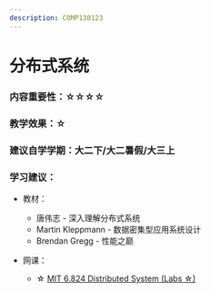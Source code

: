 ```yaml
---
description: COMP130123
---
```


# 分布式系统

### 内容重要性：☆☆☆☆

### 教学效果：☆

### 建议自学学期：大二下/大二暑假/大三上

### 学习建议：

* 教材：
  * 唐伟志 - 深入理解分布式系统
  * Martin Kleppmann - 数据密集型应用系统设计
  * Brendan Gregg - 性能之巅
*   网课：

    * ☆ [MIT 6.824 Distributed System](https://csdiy.wiki/%E5%B9%B6%E8%A1%8C%E4%B8%8E%E5%88%86%E5%B8%83%E5%BC%8F%E7%B3%BB%E7%BB%9F/MIT6.824/)[ (Labs ☆)](https://csdiy.wiki/%E5%B9%B6%E8%A1%8C%E4%B8%8E%E5%88%86%E5%B8%83%E5%BC%8F%E7%B3%BB%E7%BB%9F/MIT6.824/)



